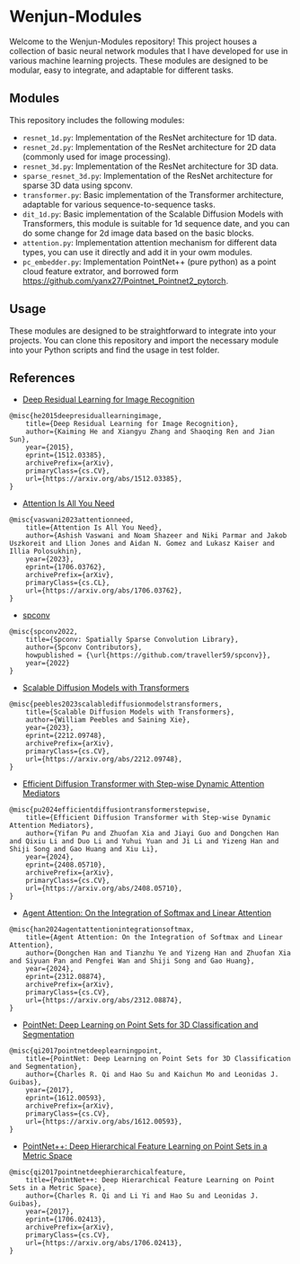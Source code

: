 <!--
 * @Author: wenjun-VCC
 * @Date: 2024-05-14 20:36:41
 * @LastEditors: wenjun-VCC
 * @LastEditTime: 2024-09-08 17:19:55
 * @Description: __discription:__
 * @Email: wenjun.9707@gmail.com
 * @Copyright (c): 2024 by wenjun-VCC, All Rights Reserved.
-->
# Wenjun-Modules

Welcome to the Wenjun-Modules repository! This project houses a collection of basic neural network modules that I have developed for use in various machine learning projects. These modules are designed to be modular, easy to integrate, and adaptable for different tasks.

## Modules

This repository includes the following modules:

- `resnet_1d.py`: Implementation of the ResNet architecture for 1D data.
- `resnet_2d.py`: Implementation of the ResNet architecture for 2D data (commonly used for image processing).
- `resnet_3d.py`: Implementation of the ResNet architecture for 3D data.
- `sparse_resnet_3d.py`: Implementation of the ResNet architecture for sparse 3D data using spconv.
- `transformer.py`: Basic implementation of the Transformer architecture, adaptable for various sequence-to-sequence tasks.
- `dit_1d.py`: Basic implementation of the Scalable Diffusion Models with Transformers, this module is suitable for 1d sequence date, and you can do some change for 2d image data based on the basic blocks.
- `attention.py`: Implementation attention mechanism for different data types, you can use it directly and add it in your owm modules.
- `pc_embedder.py`: Implementation PointNet++ (pure python) as a point cloud feature extrator, and borrowed form https://github.com/yanx27/Pointnet_Pointnet2_pytorch.

## Usage

These modules are designed to be straightforward to integrate into your projects. You can clone this repository and import the necessary module into your Python scripts and find the usage in test folder.

## References

- [Deep Residual Learning for Image Recognition](https://arxiv.org/abs/1512.03385) 
```
@misc{he2015deepresiduallearningimage,
    title={Deep Residual Learning for Image Recognition},
    author={Kaiming He and Xiangyu Zhang and Shaoqing Ren and Jian Sun},
    year={2015},
    eprint={1512.03385},
    archivePrefix={arXiv},
    primaryClass={cs.CV},
    url={https://arxiv.org/abs/1512.03385},
}
```

- [Attention Is All You Need](https://arxiv.org/abs/1706.03762)
```
@misc{vaswani2023attentionneed,
    title={Attention Is All You Need}, 
    author={Ashish Vaswani and Noam Shazeer and Niki Parmar and Jakob Uszkoreit and Llion Jones and Aidan N. Gomez and Lukasz Kaiser and Illia Polosukhin},
    year={2023},
    eprint={1706.03762},
    archivePrefix={arXiv},
    primaryClass={cs.CL},
    url={https://arxiv.org/abs/1706.03762}, 
}
```

- [spconv](https://github.com/traveller59/spconv/tree/master)
```
@misc{spconv2022,
    title={Spconv: Spatially Sparse Convolution Library},
    author={Spconv Contributors},
    howpublished = {\url{https://github.com/traveller59/spconv}},
    year={2022}
}
```

- [Scalable Diffusion Models with Transformers](https://arxiv.org/abs/2212.09748)
```
@misc{peebles2023scalablediffusionmodelstransformers,
    title={Scalable Diffusion Models with Transformers}, 
    author={William Peebles and Saining Xie},
    year={2023},
    eprint={2212.09748},
    archivePrefix={arXiv},
    primaryClass={cs.CV},
    url={https://arxiv.org/abs/2212.09748}, 
}
```

- [Efficient Diffusion Transformer with Step-wise Dynamic Attention Mediators](https://www.arxiv.org/abs/2408.05710)
```
@misc{pu2024efficientdiffusiontransformerstepwise,
    title={Efficient Diffusion Transformer with Step-wise Dynamic Attention Mediators}, 
    author={Yifan Pu and Zhuofan Xia and Jiayi Guo and Dongchen Han and Qixiu Li and Duo Li and Yuhui Yuan and Ji Li and Yizeng Han and Shiji Song and Gao Huang and Xiu Li},
    year={2024},
    eprint={2408.05710},
    archivePrefix={arXiv},
    primaryClass={cs.CV},
    url={https://arxiv.org/abs/2408.05710}, 
}
```

- [Agent Attention: On the Integration of Softmax and Linear Attention](https://arxiv.org/abs/2312.08874)
```
@misc{han2024agentattentionintegrationsoftmax,
    title={Agent Attention: On the Integration of Softmax and Linear Attention}, 
    author={Dongchen Han and Tianzhu Ye and Yizeng Han and Zhuofan Xia and Siyuan Pan and Pengfei Wan and Shiji Song and Gao Huang},
    year={2024},
    eprint={2312.08874},
    archivePrefix={arXiv},
    primaryClass={cs.CV},
    url={https://arxiv.org/abs/2312.08874}, 
}
```

- [PointNet: Deep Learning on Point Sets for 3D Classification and Segmentation](https://arxiv.org/abs/1612.00593)
```
@misc{qi2017pointnetdeeplearningpoint,
    title={PointNet: Deep Learning on Point Sets for 3D Classification and Segmentation}, 
    author={Charles R. Qi and Hao Su and Kaichun Mo and Leonidas J. Guibas},
    year={2017},
    eprint={1612.00593},
    archivePrefix={arXiv},
    primaryClass={cs.CV},
    url={https://arxiv.org/abs/1612.00593}, 
}
```

- [PointNet++: Deep Hierarchical Feature Learning on Point Sets in a Metric Space](https://arxiv.org/abs/1706.02413)
```
@misc{qi2017pointnetdeephierarchicalfeature,
    title={PointNet++: Deep Hierarchical Feature Learning on Point Sets in a Metric Space}, 
    author={Charles R. Qi and Li Yi and Hao Su and Leonidas J. Guibas},
    year={2017},
    eprint={1706.02413},
    archivePrefix={arXiv},
    primaryClass={cs.CV},
    url={https://arxiv.org/abs/1706.02413}, 
}
```
